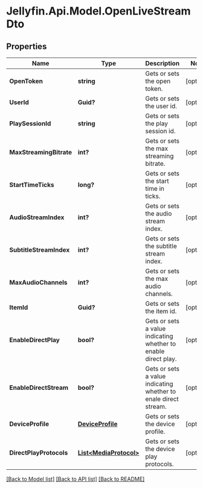 
# Jellyfin.Api.Model.OpenLiveStreamDto

## Properties

Name | Type | Description | Notes
------------ | ------------- | ------------- | -------------
**OpenToken** | **string** | Gets or sets the open token. | [optional] 
**UserId** | **Guid?** | Gets or sets the user id. | [optional] 
**PlaySessionId** | **string** | Gets or sets the play session id. | [optional] 
**MaxStreamingBitrate** | **int?** | Gets or sets the max streaming bitrate. | [optional] 
**StartTimeTicks** | **long?** | Gets or sets the start time in ticks. | [optional] 
**AudioStreamIndex** | **int?** | Gets or sets the audio stream index. | [optional] 
**SubtitleStreamIndex** | **int?** | Gets or sets the subtitle stream index. | [optional] 
**MaxAudioChannels** | **int?** | Gets or sets the max audio channels. | [optional] 
**ItemId** | **Guid?** | Gets or sets the item id. | [optional] 
**EnableDirectPlay** | **bool?** | Gets or sets a value indicating whether to enable direct play. | [optional] 
**EnableDirectStream** | **bool?** | Gets or sets a value indicating whether to enale direct stream. | [optional] 
**DeviceProfile** | [**DeviceProfile**](DeviceProfile.md) | Gets or sets the device profile. | [optional] 
**DirectPlayProtocols** | [**List&lt;MediaProtocol&gt;**](MediaProtocol.md) | Gets or sets the device play protocols. | [optional] 

[[Back to Model list]](../README.md#documentation-for-models)
[[Back to API list]](../README.md#documentation-for-api-endpoints)
[[Back to README]](../README.md)

